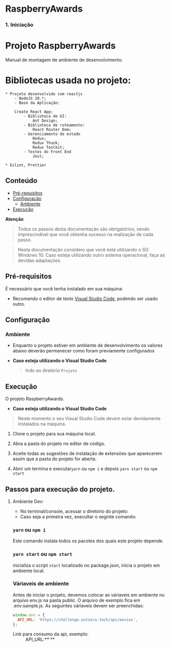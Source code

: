 # RaspberryAwards

### 1. Iniciação

# Projeto RaspberryAwards

Manual de montagem de ambiente de desenvolvimento.

# Bibliotecas usada no projeto:

    * Projeto desenvolvido com reactjs
        - NodeJS 20.*;
        - Base da Aplicação:

        Create React App;
            - Biblioteca de UI:
                Ant Design;
            - Biblioteca de roteamento:
                React Router Dom;
            - Gerenciamento de estado
                Redux;
                Redux Thunk;
                Redux Toolkit;
            - Testes do Front End
                Jest;

    * Eslint, Prettier

## Conteúdo

- [Pré-requisitos](#pré-requisitos)
- [Configuração](#configuração)
  - [Ambiente](#ambiente)
- [Execução](#execução)


**Atenção**

> Todos os passos desta documentação são obrigatórios, sendo imprescindível que você obtenha sucesso na realização de cada passo.

> Nesta documentação considero que você está utilizando o SO Windows 10. Caso esteja utilizando outro sistema operacional, faça as devidas adaptações.

## Pré-requisitos

É necessário que você tenha instalado em sua máquina:

- Recomendo o editor de texto [Visual Studio Code](https://code.visualstudio.com/download), podendo ser usado outro.

## Configuração

### Ambiente

- Enquanto o projeto estiver em ambiente de desenvolvimento os valores abaixo deverão permanecer como foram previamente configurados

- **Caso esteja utilizando o Visual Studio Code**

  > Indo ao diretório `Projeto`

## Execução

O projeto RaspberryAwards.

- **Caso esteja utilizando o Visual Studio Code**

> Neste momento o seu Visual Studio Code devem estar devidamente instalados na máquina.

1. Clone o projeto para sua máquina local.

2. Abra a pasta do projeto no editor de código.

3. Aceite todas as sugestões de instalação de extensões que aparecerem assim que a pasta do projeto for aberta.

4. Abrir um termina e executar`yarn` ou `npm i` e depois `yarn start` ou `npm start`

## Passos para execução do projeto.

1.  Ambiente Dev:

    - No terminal/console, acessar o diretório do projeto:
    - Caso seja a primeira vez, execultar o seginte comando:

    ### `yarn` ou `npm i`

    Este comando instala todos os pacotes dos quais este projeto depende.

    ### `yarn start` ou `npm start`

    inicializa o script `start` localizado no package.json, inicia o projeto
    em ambiente local.

    ### Váriaveis de ambiente

    <dl>
        <dt>Antes de iniciar o projeto, devemos colocar as váriaveis em ambiente no arquivo env.js na pasta public. O arquivo de exemplo fica em .env.sample.js. As seguintes váriaveis devem ser preenchidas:</dt>

    ```js
    window.env = {
      API_URL: 'https://challenge.outsera.tech/api/movies',
    };
    ```

    <dt>Link para consumo da api, exemplo:</dt>
      <dd>API_URL:<em>**  ** </em></dd>
    </dl>